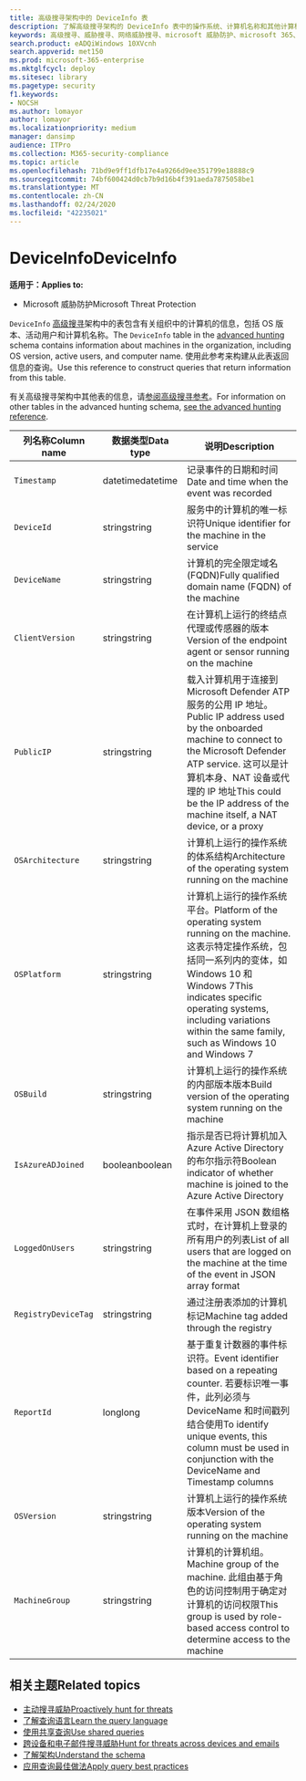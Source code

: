 ```yaml
---
title: 高级搜寻架构中的 DeviceInfo 表
description: 了解高级搜寻架构的 DeviceInfo 表中的操作系统、计算机名称和其他计算机信息
keywords: 高级搜寻、威胁搜寻、网络威胁搜寻、microsoft 威胁防护、microsoft 365、mtp、m365、搜索、查询、遥测、架构参考、kusto、表、列、数据类型、说明、machineinfo、DeviceInfo、设备、计算机、OS、平台，用户
search.product: eADQiWindows 10XVcnh
search.appverid: met150
ms.prod: microsoft-365-enterprise
ms.mktglfcycl: deploy
ms.sitesec: library
ms.pagetype: security
f1.keywords:
- NOCSH
ms.author: lomayor
author: lomayor
ms.localizationpriority: medium
manager: dansimp
audience: ITPro
ms.collection: M365-security-compliance
ms.topic: article
ms.openlocfilehash: 71bd9e9ff1dfb17e4a9266d9ee351799e18888c9
ms.sourcegitcommit: 74bf600424d0cb7b9d16b4f391aeda7875058be1
ms.translationtype: MT
ms.contentlocale: zh-CN
ms.lasthandoff: 02/24/2020
ms.locfileid: "42235021"
---
```

# <a name="deviceinfo"></a><span data-ttu-id="f04c7-104">DeviceInfo</span><span class="sxs-lookup"><span data-stu-id="f04c7-104">DeviceInfo</span></span>

<span data-ttu-id="f04c7-105">**适用于：**</span><span class="sxs-lookup"><span data-stu-id="f04c7-105">**Applies to:**</span></span>
- <span data-ttu-id="f04c7-106">Microsoft 威胁防护</span><span class="sxs-lookup"><span data-stu-id="f04c7-106">Microsoft Threat Protection</span></span>



<span data-ttu-id="f04c7-107">`DeviceInfo` [高级搜寻](advanced-hunting-overview.md)架构中的表包含有关组织中的计算机的信息，包括 OS 版本、活动用户和计算机名称。</span><span class="sxs-lookup"><span data-stu-id="f04c7-107">The `DeviceInfo` table in the [advanced hunting](advanced-hunting-overview.md) schema contains information about machines in the organization, including OS version, active users, and computer name.</span></span> <span data-ttu-id="f04c7-108">使用此参考来构建从此表返回信息的查询。</span><span class="sxs-lookup"><span data-stu-id="f04c7-108">Use this reference to construct queries that return information from this table.</span></span>

<span data-ttu-id="f04c7-109">有关高级搜寻架构中其他表的信息，请[参阅高级搜寻参考](advanced-hunting-schema-tables.md)。</span><span class="sxs-lookup"><span data-stu-id="f04c7-109">For information on other tables in the advanced hunting schema, [see the advanced hunting reference](advanced-hunting-schema-tables.md).</span></span>

| <span data-ttu-id="f04c7-110">列名称</span><span class="sxs-lookup"><span data-stu-id="f04c7-110">Column name</span></span> | <span data-ttu-id="f04c7-111">数据类型</span><span class="sxs-lookup"><span data-stu-id="f04c7-111">Data type</span></span> | <span data-ttu-id="f04c7-112">说明</span><span class="sxs-lookup"><span data-stu-id="f04c7-112">Description</span></span> |
|-------------|-----------|-------------|
| `Timestamp` | <span data-ttu-id="f04c7-113">datetime</span><span class="sxs-lookup"><span data-stu-id="f04c7-113">datetime</span></span> | <span data-ttu-id="f04c7-114">记录事件的日期和时间</span><span class="sxs-lookup"><span data-stu-id="f04c7-114">Date and time when the event was recorded</span></span> |
| `DeviceId` | <span data-ttu-id="f04c7-115">string</span><span class="sxs-lookup"><span data-stu-id="f04c7-115">string</span></span> | <span data-ttu-id="f04c7-116">服务中的计算机的唯一标识符</span><span class="sxs-lookup"><span data-stu-id="f04c7-116">Unique identifier for the machine in the service</span></span> |
| `DeviceName` | <span data-ttu-id="f04c7-117">string</span><span class="sxs-lookup"><span data-stu-id="f04c7-117">string</span></span> | <span data-ttu-id="f04c7-118">计算机的完全限定域名 (FQDN)</span><span class="sxs-lookup"><span data-stu-id="f04c7-118">Fully qualified domain name (FQDN) of the machine</span></span> |
| `ClientVersion` | <span data-ttu-id="f04c7-119">string</span><span class="sxs-lookup"><span data-stu-id="f04c7-119">string</span></span> | <span data-ttu-id="f04c7-120">在计算机上运行的终结点代理或传感器的版本</span><span class="sxs-lookup"><span data-stu-id="f04c7-120">Version of the endpoint agent or sensor running on the machine</span></span> |
| `PublicIP` | <span data-ttu-id="f04c7-121">string</span><span class="sxs-lookup"><span data-stu-id="f04c7-121">string</span></span> | <span data-ttu-id="f04c7-122">载入计算机用于连接到 Microsoft Defender ATP 服务的公用 IP 地址。</span><span class="sxs-lookup"><span data-stu-id="f04c7-122">Public IP address used by the onboarded machine to connect to the Microsoft Defender ATP service.</span></span> <span data-ttu-id="f04c7-123">这可以是计算机本身、NAT 设备或代理的 IP 地址</span><span class="sxs-lookup"><span data-stu-id="f04c7-123">This could be the IP address of the machine itself, a NAT device, or a proxy</span></span> |
| `OSArchitecture` | <span data-ttu-id="f04c7-124">string</span><span class="sxs-lookup"><span data-stu-id="f04c7-124">string</span></span> | <span data-ttu-id="f04c7-125">计算机上运行的操作系统的体系结构</span><span class="sxs-lookup"><span data-stu-id="f04c7-125">Architecture of the operating system running on the machine</span></span> |
| `OSPlatform` | <span data-ttu-id="f04c7-126">string</span><span class="sxs-lookup"><span data-stu-id="f04c7-126">string</span></span> | <span data-ttu-id="f04c7-127">计算机上运行的操作系统平台。</span><span class="sxs-lookup"><span data-stu-id="f04c7-127">Platform of the operating system running on the machine.</span></span> <span data-ttu-id="f04c7-128">这表示特定操作系统，包括同一系列内的变体，如 Windows 10 和 Windows 7</span><span class="sxs-lookup"><span data-stu-id="f04c7-128">This indicates specific operating systems, including variations within the same family, such as Windows 10 and Windows 7</span></span> |
| `OSBuild` | <span data-ttu-id="f04c7-129">string</span><span class="sxs-lookup"><span data-stu-id="f04c7-129">string</span></span> | <span data-ttu-id="f04c7-130">计算机上运行的操作系统的内部版本版本</span><span class="sxs-lookup"><span data-stu-id="f04c7-130">Build version of the operating system running on the machine</span></span> |
| `IsAzureADJoined` | <span data-ttu-id="f04c7-131">boolean</span><span class="sxs-lookup"><span data-stu-id="f04c7-131">boolean</span></span> | <span data-ttu-id="f04c7-132">指示是否已将计算机加入 Azure Active Directory 的布尔指示符</span><span class="sxs-lookup"><span data-stu-id="f04c7-132">Boolean indicator of whether machine is joined to the Azure Active Directory</span></span> |
| `LoggedOnUsers` | <span data-ttu-id="f04c7-133">string</span><span class="sxs-lookup"><span data-stu-id="f04c7-133">string</span></span> | <span data-ttu-id="f04c7-134">在事件采用 JSON 数组格式时，在计算机上登录的所有用户的列表</span><span class="sxs-lookup"><span data-stu-id="f04c7-134">List of all users that are logged on the machine at the time of the event in JSON array format</span></span> |
| `RegistryDeviceTag` | <span data-ttu-id="f04c7-135">string</span><span class="sxs-lookup"><span data-stu-id="f04c7-135">string</span></span> | <span data-ttu-id="f04c7-136">通过注册表添加的计算机标记</span><span class="sxs-lookup"><span data-stu-id="f04c7-136">Machine tag added through the registry</span></span> |
| `ReportId` | <span data-ttu-id="f04c7-137">long</span><span class="sxs-lookup"><span data-stu-id="f04c7-137">long</span></span> | <span data-ttu-id="f04c7-138">基于重复计数器的事件标识符。</span><span class="sxs-lookup"><span data-stu-id="f04c7-138">Event identifier based on a repeating counter.</span></span> <span data-ttu-id="f04c7-139">若要标识唯一事件，此列必须与 DeviceName 和时间戳列结合使用</span><span class="sxs-lookup"><span data-stu-id="f04c7-139">To identify unique events, this column must be used in conjunction with the DeviceName and Timestamp columns</span></span> |
| `OSVersion` | <span data-ttu-id="f04c7-140">string</span><span class="sxs-lookup"><span data-stu-id="f04c7-140">string</span></span> | <span data-ttu-id="f04c7-141">计算机上运行的操作系统版本</span><span class="sxs-lookup"><span data-stu-id="f04c7-141">Version of the operating system running on the machine</span></span> |
| `MachineGroup` | <span data-ttu-id="f04c7-142">string</span><span class="sxs-lookup"><span data-stu-id="f04c7-142">string</span></span> | <span data-ttu-id="f04c7-143">计算机的计算机组。</span><span class="sxs-lookup"><span data-stu-id="f04c7-143">Machine group of the machine.</span></span> <span data-ttu-id="f04c7-144">此组由基于角色的访问控制用于确定对计算机的访问权限</span><span class="sxs-lookup"><span data-stu-id="f04c7-144">This group is used by role-based access control to determine access to the machine</span></span> |

## <a name="related-topics"></a><span data-ttu-id="f04c7-145">相关主题</span><span class="sxs-lookup"><span data-stu-id="f04c7-145">Related topics</span></span>
- [<span data-ttu-id="f04c7-146">主动搜寻威胁</span><span class="sxs-lookup"><span data-stu-id="f04c7-146">Proactively hunt for threats</span></span>](advanced-hunting-overview.md)
- [<span data-ttu-id="f04c7-147">了解查询语言</span><span class="sxs-lookup"><span data-stu-id="f04c7-147">Learn the query language</span></span>](advanced-hunting-query-language.md)
- [<span data-ttu-id="f04c7-148">使用共享查询</span><span class="sxs-lookup"><span data-stu-id="f04c7-148">Use shared queries</span></span>](advanced-hunting-shared-queries.md)
- [<span data-ttu-id="f04c7-149">跨设备和电子邮件搜寻威胁</span><span class="sxs-lookup"><span data-stu-id="f04c7-149">Hunt for threats across devices and emails</span></span>](advanced-hunting-query-emails-devices.md)
- [<span data-ttu-id="f04c7-150">了解架构</span><span class="sxs-lookup"><span data-stu-id="f04c7-150">Understand the schema</span></span>](advanced-hunting-schema-tables.md)
- [<span data-ttu-id="f04c7-151">应用查询最佳做法</span><span class="sxs-lookup"><span data-stu-id="f04c7-151">Apply query best practices</span></span>](advanced-hunting-best-practices.md)
